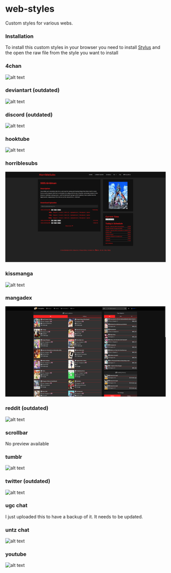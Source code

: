 # web-styles
Custom styles for various webs.

### Installation
To install this custom styles in your browser you need to install [Stylus](https://github.com/stylus/stylus) and the open the raw file from the style you want to install

### 4chan
![alt text](https://github.com/just12/web-styles/raw/master/4chan/4chan.png)

### deviantart (outdated)
![alt text](https://github.com/just12/web-styles/raw/master/deviantart/deviantart.png)

### discord (outdated)
![alt text](https://github.com/just12/web-styles/raw/master/discord/discord.png)

### hooktube
![alt text](https://github.com/just12/web-styles/raw/master/hooktube/hooktube.png)

### horriblesubs
![alt text](https://github.com/just12/web-styles/raw/master/horriblesubs/horriblesubs.png)

### kissmanga
![alt text](https://github.com/just12/web-styles/raw/master/kissmanga/kissmanga.png)

### mangadex
![alt text](https://github.com/just12/web-styles/raw/master/mangadex/mangadex.png)

### reddit (outdated)
![alt text](https://github.com/just12/web-styles/raw/master/reddit/reddit.png)

### scrollbar
No preview available

### tumblr
![alt text](https://github.com/just12/web-styles/raw/master/tumblr/tumblr.png)

### twitter (outdated)
![alt text](https://github.com/just12/web-styles/raw/master/twitter/twitter2.png)

### ugc chat
I just uploaded this to have a backup of it. It needs to be updated.

### untz chat
![alt text](https://github.com/just12/web-styles/raw/master/untz%20chat/untz%20chat.png)

### youtube
![alt text](https://github.com/just12/web-styles/raw/master/youtube/youtube.png)
